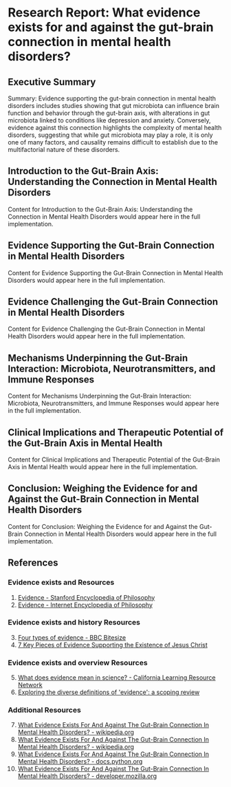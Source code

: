 # Research Report: What evidence exists for and against the gut-brain connection in mental health disorders?

## Executive Summary

Summary: Evidence supporting the gut-brain connection in mental health disorders includes studies showing that gut microbiota can influence brain function and behavior through the gut-brain axis, with alterations in gut microbiota linked to conditions like depression and anxiety. Conversely, evidence against this connection highlights the complexity of mental health disorders, suggesting that while gut microbiota may play a role, it is only one of many factors, and causality remains difficult to establish due to the multifactorial nature of these disorders.

## Introduction to the Gut-Brain Axis: Understanding the Connection in Mental Health Disorders

Content for Introduction to the Gut-Brain Axis: Understanding the Connection in Mental Health Disorders would appear here in the full implementation.

## Evidence Supporting the Gut-Brain Connection in Mental Health Disorders

Content for Evidence Supporting the Gut-Brain Connection in Mental Health Disorders would appear here in the full implementation.

## Evidence Challenging the Gut-Brain Connection in Mental Health Disorders

Content for Evidence Challenging the Gut-Brain Connection in Mental Health Disorders would appear here in the full implementation.

## Mechanisms Underpinning the Gut-Brain Interaction: Microbiota, Neurotransmitters, and Immune Responses

Content for Mechanisms Underpinning the Gut-Brain Interaction: Microbiota, Neurotransmitters, and Immune Responses would appear here in the full implementation.

## Clinical Implications and Therapeutic Potential of the Gut-Brain Axis in Mental Health

Content for Clinical Implications and Therapeutic Potential of the Gut-Brain Axis in Mental Health would appear here in the full implementation.

## Conclusion: Weighing the Evidence for and Against the Gut-Brain Connection in Mental Health Disorders

Content for Conclusion: Weighing the Evidence for and Against the Gut-Brain Connection in Mental Health Disorders would appear here in the full implementation.

## References

### Evidence exists and Resources

1. [Evidence - Stanford Encyclopedia of Philosophy](https://plato.stanford.edu/entries/evidence/)
2. [Evidence - Internet Encyclopedia of Philosophy](https://iep.utm.edu/evidence/)

### Evidence exists and history Resources

3. [Four types of evidence - BBC Bitesize](https://www.bbc.co.uk/bitesize/articles/zxqssk7)
4. [7 Key Pieces of Evidence Supporting the Existence of Jesus Christ](https://www.thearchaeologist.org/blog/7-key-pieces-of-evidence-supporting-the-existence-of-jesus-christ)

### Evidence exists and overview Resources

5. [What does evidence mean in science? - California Learning Resource Network](https://www.clrn.org/what-does-evidence-mean-in-science/)
6. [Exploring the diverse definitions of 'evidence': a scoping review](https://ebm.bmj.com/content/29/1/37)

### Additional Resources

7. [What Evidence Exists For And Against The Gut-Brain Connection In Mental Health Disorders? - wikipedia.org](https://en.wikipedia.org/wiki/evidence)
8. [What Evidence Exists For And Against The Gut-Brain Connection In Mental Health Disorders? - wikipedia.org](https://en.wikipedia.org/wiki/Special:Search?search=evidence+exists+against)
9. [What Evidence Exists For And Against The Gut-Brain Connection In Mental Health Disorders? - docs.python.org](https://docs.python.org/3/search.html?q=evidence+exists+against)
10. [What Evidence Exists For And Against The Gut-Brain Connection In Mental Health Disorders? - developer.mozilla.org](https://developer.mozilla.org/en-US/search?q=evidence+exists+against)

